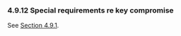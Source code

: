 ### 4.9.12 Special requirements re key compromise

See [Section 4.9.1](#491-circumstances-for-revocation).

